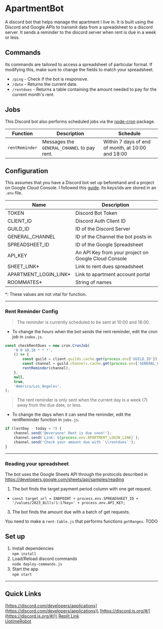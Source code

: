 # ApartmentBot
A discord bot that helps manage the apartment I live in. It is built using the Discord and Google APIs to transmit data from a spreadsheet to a discord server. It sends a reminder to the discord server when rent is due in a week or less.

## Commands
Its commands are tailored to access a spreadsheet of particular format. If modifying this, make sure to change the fields to match your spreadsheet.

- `/ping` - Check if the bot is responsive.
- `/date` - Returns the current date.
- `/rentdues` - Returns a table containing the amount needed to pay for the current month's rent.

## Jobs
This Discord bot also performs scheduled jobs via the [node-cron](https://github.com/kelektiv/node-cron) package.

| Function | Description | Schedule |
|----------|-------------|----------|
|`rentReminder`| Messages the `GENERAL_CHANNEL` to pay rent. | Within 7 days of end of month, at 10:00 and 18:00 |


## Configuration
This assumes that you have a Discord bot set up beforehand and a project on Google Cloud Console. I followed this [guide](https://www.freecodecamp.org/news/create-a-discord-bot-with-javascript-nodejs/). Its keys/ids are stored in an `.env` file.

| Name      | Description |
| ----------- | ----------- |
| TOKEN      | Discord Bot Token       |
| CLIENT_ID   | Discord Auth Client ID        |
| GUILD_ID      | ID of the Discord Server       |
| GENERAL_CHANNEL      | ID of the Channel the bot posts in       |
| SPREADSHEET_ID   | ID of the Google Spreadsheet        |
| API_KEY   | An API Key from your project on Google Cloud Console        |
| SHEET_LINK*     | Link to rent dues spreadsheet       |
| APARTMENT_LOGIN_LINK*     | Link to apartment account portal       |
| ROOMMATES*     | String of names       |

 *: These values are not vital for function.
 
---
### Rent Reminder Config
> The reminder is currently scheduled to be sent at 10:00 and 18:00.

- To change the hours when the bot sends the rent reminder, edit the cron job in `index.js`.
```js
const checkRentDues = new cron.CronJob(
	'0 0 10,18 * * *',
	() => {
		const guild = client.guilds.cache.get(process.env['GUILD_ID']);
		const channel = guild.channels.cache.get(process.env['GENERAL_CHANNEL']);
		rentReminder(channel);
	},
	null,
	true,
	'America/Los_Angeles',
);
```

> The rent reminder is only sent when the current day is a week (7) away from the due date, or less.

- To change the days when it can send the reminder, edit the rentReminder function in `jobs.js`.
```js
if (lastDay - today < 7) {
	channel.send('@everyone! Rent is due soon!');
	channel.send(`Link: ${process.env.APARTMENT_LOGIN_LINK}`);
	channel.send('Check your amount due with `\\rentdues`');
}
```
---
### Reading your spreadsheet
The bot uses the Google Sheets API through the protocols described in https://developers.google.com/sheets/api/samples/reading

1. The bot finds the target payment period column with one get request.
  - `const target_url = ENDPOINT + process.env.SPREADSHEET_ID + '/values/2023_Bills!1:1?key=' + process.env.API_KEY;`
3. The bot finds the amount due with a batch of get requests.

You need to make a `rent-table.js` that performs functions `getRanges`.
TODO

## Set up
1. Install dependencies\
`npm install`
2. Load/Reload discord commands\
`node deploy-commands.js`
3. Start the app\
`npm start`
---
## Quick Links
[https://discord.com/developers/applications](https://discord.com/developers/applications)\
[https://discord.js.org/#/](https://discord.js.org/#/)\
[Replit Link](https://replit.com/@RobertAu/apartmentbot)\
[UptimeRobot](https://uptimerobot.com/dashboard)
